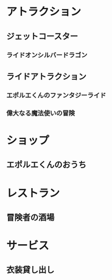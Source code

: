 # アトラクション

## ジェットコースター
### ライドオンシルバードラゴン
   
## ライドアトラクション
### エポルエくんのファンタジーライド
        
### 偉大なる魔法使いの冒険


# ショップ
## エポルエくんのおうち
# レストラン
## 冒険者の酒場
# サービス
## 衣装貸し出し
